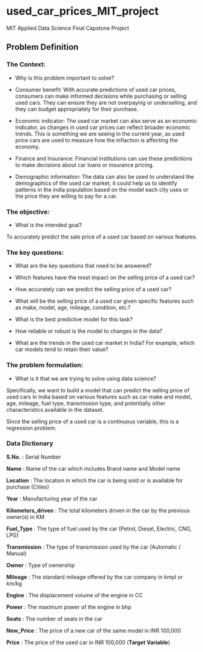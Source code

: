 # used_car_prices_MIT_project
MIT Applied Data Science Final Capstone Project

## **Problem Definition**

### **The Context:**

 - Why is this problem important to solve?

 - Consumer benefit: With accurate predictions of used car prices, consumers can make informed decisions while purchasing or selling used cars. They can ensure they are not overpaying or underselling, and they can budget appropriately for their purchase.
 - Economic indicator: The used car market can also serve as an economic indicator, as changes in used car prices can reflect broader economic trends. This is something we are seeing in the current year, as used price cars are used to measure how the inflaction is affecting the economy.
 - Finance and Insurance: Financial institutions can use these predictions to make decisions about car loans or insurance pricing.
 - Demographic information: The data can also be used to understand the demographics of the used car market, it could help us to identify patterns in the india population based on the model each city uses or the price they are willing to pay for a car.


### **The objective:**

 - What is the intended goal?

To accurately predict the sale price of a used car based on various features.

### **The key questions:**

- What are the key questions that need to be answered?

- Which features have the most impact on the selling price of a used car?
- How accurately can we predict the selling price of a used car?
- What will be the selling price of a used car given specific features such as make, model, age, mileage, condition, etc.?
- What is the best predictive model for this task?
- How reliable or robust is the model to changes in the data? 
- What are the trends in the used car market in India? For example, which car models tend to retain their value?


### **The problem formulation**:

- What is it that we are trying to solve using data science?

Specifically, we want to build a model that can predict the selling price of used cars in India based on various features such as car make and model, age, mileage, fuel type, transmission type, and potentially other characteristics available in the dataset.

Since the selling price of a used car is a continuous variable, this is a regression problem.

### **Data Dictionary**

**S.No.** : Serial Number

**Name** : Name of the car which includes Brand name and Model name

**Location** : The location in which the car is being sold or is available for purchase (Cities)

**Year** : Manufacturing year of the car

**Kilometers_driven** : The total kilometers driven in the car by the previous owner(s) in KM

**Fuel_Type** : The type of fuel used by the car (Petrol, Diesel, Electric, CNG, LPG)

**Transmission** : The type of transmission used by the car (Automatic / Manual)

**Owner** : Type of ownership

**Mileage** : The standard mileage offered by the car company in kmpl or km/kg

**Engine** : The displacement volume of the engine in CC

**Power** : The maximum power of the engine in bhp

**Seats** : The number of seats in the car

**New_Price** : The price of a new car of the same model in INR 100,000

**Price** : The price of the used car in INR 100,000 (**Target Variable**)